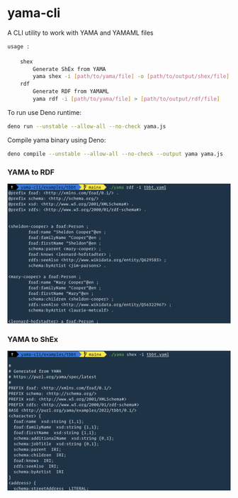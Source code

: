 # yama-cli
A CLI utility to work with YAMA and YAMAML files

```bash
usage :

	shex
		Generate ShEx from YAMA
		yama shex -i [path/to/yama/file] -o [path/to/output/shex/file]
	rdf
		Generate RDF from YAMAML
		yama rdf -i [path/to/yama/file] > [path/to/output/rdf/file]
```

To run use Deno runtime:

```bash
deno run --unstable --allow-all --no-check yama.js
```

Compile yama binary using Deno:

```bash
deno compile --unstable --allow-all --no-check --output yama yama.js
```

### YAMA to RDF

![YAMA to RDF](docs/images/yama-to-rdf.png)

### YAMA to ShEx
![YAMA to ShEx](docs/images/yama-to-shex.png)